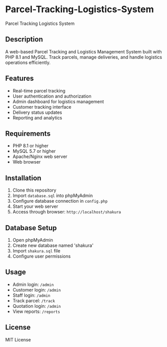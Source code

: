 # Parcel-Tracking-Logistics-System
Parcel Tracking Logistics System
## Description
A web-based Parcel Tracking and Logistics Management System built with PHP 8.1 and MySQL. Track parcels, manage deliveries, and handle logistics operations efficiently.

## Features
- Real-time parcel tracking
- User authentication and authorization
- Admin dashboard for logistics management
- Customer tracking interface
- Delivery status updates
- Reporting and analytics

## Requirements
- PHP 8.1 or higher
- MySQL 5.7 or higher
- Apache/Nginx web server
- Web browser

## Installation
1. Clone this repository
2. Import `database.sql` into phpMyAdmin
3. Configure database connection in `config.php`
4. Start your web server
5. Access through browser: `http://localhost/shakura`

## Database Setup
1. Open phpMyAdmin
2. Create new database named 'shakura'
3. Import `shakura.sql` file
4. Configure user permissions

## Usage
- Admin login: `/admin`
- Customer login: `/admin`
- Staff login: `/admin`
- Track parcel: `/track`
- Quotation login: `/admin`
- View reports: `/reports`

## License
MIT License